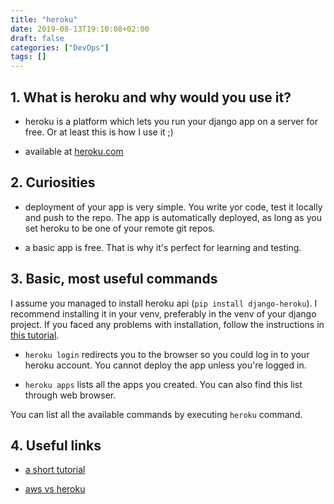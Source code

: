 ```yaml
---
title: "heroku"
date: 2019-08-13T19:10:08+02:00
draft: false
categories: ["DevOps"]
tags: []
---
```



## 1. What is heroku and why would you use it?

- heroku is a platform which lets you run your django app on a server for free. Or at least this is how I use it ;)

- available at [heroku.com](https://www.heroku.com/)

## 2. Curiosities

- deployment of your app is very simple. You write yor code, test it locally and push to the repo. The app is automatically deployed, as long as you set heroku to be one of your remote git repos.

- a basic app is free. That is why it's perfect for learning and testing.

## 3. Basic, most useful commands

I assume you managed to install heroku api (`pip install django-heroku`). I recommend installing it in your venv, preferably in the venv of your django project. If you faced any problems with installation, follow the instructions in [this tutorial](https://medium.com/@qazi/how-to-deploy-a-django-app-to-heroku-in-2018-the-easy-way-48a528d97f9c).

- `heroku login` redirects you to the browser so you could log in to your heroku account. You cannot deploy the app unless you're logged in.

- `heroku apps` lists all the apps you created. You can also find this list through web browser.

You can list all the available commands by executing `heroku` command.

## 4. Useful links

* [a short tutorial](https://medium.com/@qazi/how-to-deploy-a-django-app-to-heroku-in-2018-the-easy-way-48a528d97f9c)

* [aws vs heroku](https://rubygarage.org/blog/heroku-vs-amazon-web-services)
